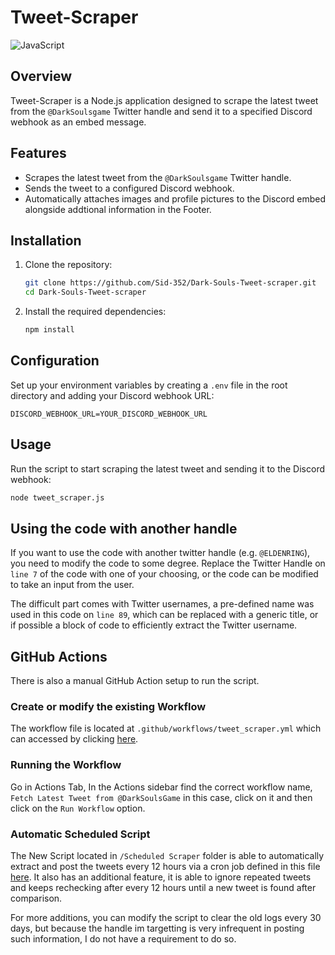 # Tweet-Scraper
![JavaScript](https://img.shields.io/badge/JavaScript-ES6+-yellow.svg)

## Overview
Tweet-Scraper is a Node.js application designed to scrape the latest tweet from the `@DarkSoulsgame` Twitter handle and send it to a specified Discord webhook as an embed message.

## Features
- Scrapes the latest tweet from the `@DarkSoulsgame` Twitter handle.
- Sends the tweet to a configured Discord webhook.
- Automatically attaches images and profile pictures to the Discord embed alongside addtional information in the Footer.

## Installation
1. Clone the repository:
   ```bash
   git clone https://github.com/Sid-352/Dark-Souls-Tweet-scraper.git
   cd Dark-Souls-Tweet-scraper
   ```

2. Install the required dependencies:
   ```bash
   npm install
   ```

## Configuration
Set up your environment variables by creating a ``.env`` file in the root directory and adding your Discord webhook URL:
   ```env
   DISCORD_WEBHOOK_URL=YOUR_DISCORD_WEBHOOK_URL
   ```

## Usage
Run the script to start scraping the latest tweet and sending it to the Discord webhook:
  ```bash
  node tweet_scraper.js
  ```

## Using the code with another handle
If you want to use the code with another twitter handle (e.g. ``@ELDENRING``), you need to modify the code to some degree. Replace the Twitter Handle on ``line 7`` of the code with one of your choosing, or the code can be modified to take an input from the user.

The difficult part comes with Twitter usernames, a pre-defined name was used in this code on ``line 89``, which can be replaced with a generic title, or if possible a block of code to efficiently extract the Twitter username.

## GitHub Actions
There is also a manual GitHub Action setup to run the script.

### Create or modify the existing Workflow
The workflow file is located at ```.github/workflows/tweet_scraper.yml``` which can accessed by clicking [here](.github/workflows/manual_tweet_scraper.yml).

### Running the Workflow
Go in Actions Tab, In the Actions sidebar find the correct workflow name, ``Fetch Latest Tweet from @DarkSoulsGame`` in this case, click on it and then click on the ``Run Workflow`` option. 

### Automatic Scheduled Script
The New Script located in ``/Scheduled Scraper`` folder is able to automatically extract and post the tweets every 12 hours via a cron job defined in this file [here](.github/workflows/scheduled_tweet_scraper.yml). It also has an additional feature, it is able to ignore repeated tweets and keeps rechecking after every 12 hours until a new tweet is found after comparison. 

For more additions, you can modify the script to clear the old logs every 30 days, but because the handle im targetting is very infrequent in posting such information, I do not have a requirement to do so.
